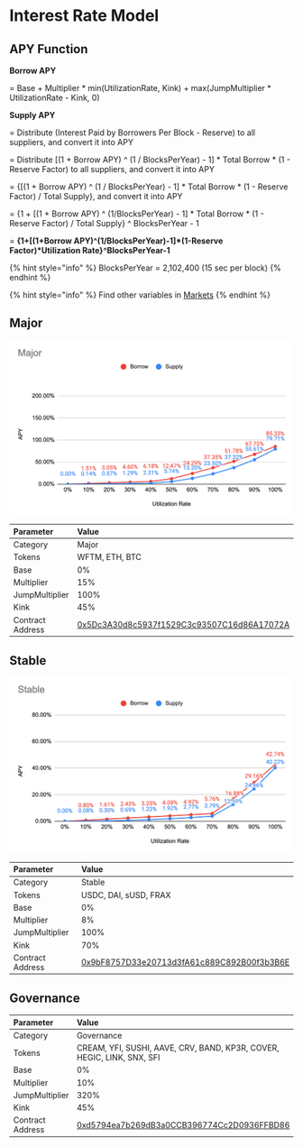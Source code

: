 # Interest Rate Model

## APY Function

**Borrow APY**

= Base + Multiplier \* min\(UtilizationRate, Kink\) + max\(JumpMultiplier \* UtilizationRate - Kink, 0\)



**Supply APY**

= Distribute \(Interest Paid by Borrowers Per Block - Reserve\) to all suppliers, and convert it into APY

= Distribute \[\(1 + Borrow APY\) ^ \(1 / BlocksPerYear\) - 1\] \* Total Borrow \* \(1 - Reserve Factor\) to all suppliers, and convert it into APY

= {\[\(1 + Borrow APY\) ^ \(1 / BlocksPerYear\) - 1\] \* Total Borrow \* \(1 - Reserve Factor\) / Total Supply}, and convert it into APY

= {1 + \[\(1 + Borrow APY\) ^ \(1/BlocksPerYear\) - 1\] \* Total Borrow \* \(1 - Reserve Factor\) / Total Supply} ^ BlocksPerYear - 1

= **{1+\[\(1+Borrow APY\)^\(1/BlocksPerYear\)-1\]\*\(1-Reserve Factor\)\*Utilization Rate}^BlocksPerYear-1**

{% hint style="info" %}
BlocksPerYear = 2,102,400 \(15 sec per block\)
{% endhint %}

{% hint style="info" %}
Find other variables in [Markets](https://app.cream.finance/markets)
{% endhint %}

## Major

![](../.gitbook/assets/jie-tu-20210304-18.26.11.png)

| Parameter | Value |
| :--- | :--- |
| Category | Major |
| Tokens | WFTM, ETH, BTC |
| Base | 0% |
| Multiplier | 15% |
| JumpMultiplier | 100% |
| Kink | 45% |
| Contract Address | [0x5Dc3A30d8c5937f1529C3c93507C16d86A17072A](https://ftmscan.com/address/0x5Dc3A30d8c5937f1529C3c93507C16d86A17072A#readContract) |

## Stable

![](../.gitbook/assets/jie-tu-20210304-18.26.24.png)

| Parameter | Value |
| :--- | :--- |
| Category | Stable |
| Tokens | USDC, DAI, sUSD, FRAX |
| Base | 0% |
| Multiplier | 8% |
| JumpMultiplier | 100% |
| Kink | 70% |
| Contract Address | [0x9bF8757D33e20713d3fA61c889C892B00f3b3B6E](https://ftmscan.com/address/0x9bf8757d33e20713d3fa61c889c892b00f3b3b6e#readContract) |

## Governance

| Parameter | Value |
| :--- | :--- |
| Category | Governance |
| Tokens | CREAM, YFI, SUSHI, AAVE, CRV, BAND, KP3R, COVER, HEGIC, LINK, SNX, SFI |
| Base | 0% |
| Multiplier | 10% |
| JumpMultiplier | 320% |
| Kink | 45% |
| Contract Address | [0xd5794ea7b269dB3a0CCB396774Cc2D0936FFBD86](https://ftmscan.com/address/0xd5794ea7b269dB3a0CCB396774Cc2D0936FFBD86#readContract) |


